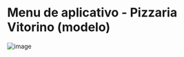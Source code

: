# Menu de aplicativo - Pizzaria Vitorino (modelo)

![image](https://github.com/user-attachments/assets/0fc150ec-d99b-476b-914e-06b378cdc862)
